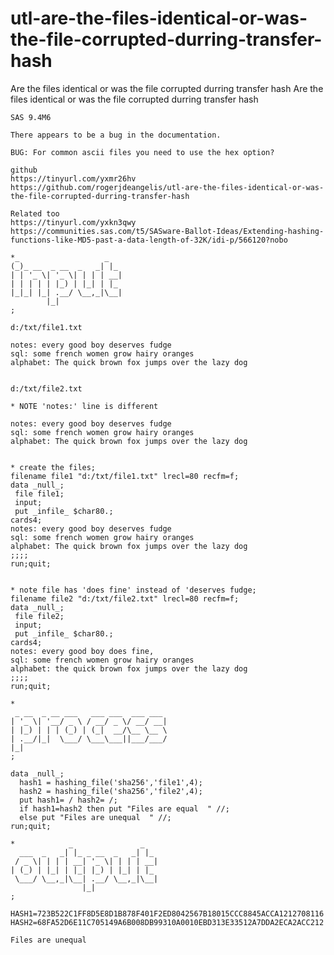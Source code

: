 # utl-are-the-files-identical-or-was-the-file-corrupted-durring-transfer-hash
Are the files identical or was the file corrupted durring transfer hash
    Are the files identical or was the file corrupted durring transfer hash                                                             
                                                                                                                                        
    SAS 9.4M6                                                                                                                           
                                                                                                                                        
    There appears to be a bug in the documentation.                                                                                     
                                                                                                                                        
    BUG: For common ascii files you need to use the hex option?                                                                         
                                                                                                                                        
    github                                                                                                                              
    https://tinyurl.com/yxmr26hv                                                                                                        
    https://github.com/rogerjdeangelis/utl-are-the-files-identical-or-was-the-file-corrupted-durring-transfer-hash                      
                                                                                                                                        
    Related too                                                                                                                         
    https://tinyurl.com/yxkn3qwy                                                                                                        
    https://communities.sas.com/t5/SASware-Ballot-Ideas/Extending-hashing-functions-like-MD5-past-a-data-length-of-32K/idi-p/566120?nobo
                                                                                                                                        
    *_                   _                                                                                                              
    (_)_ __  _ __  _   _| |_                                                                                                            
    | | '_ \| '_ \| | | | __|                                                                                                           
    | | | | | |_) | |_| | |_                                                                                                            
    |_|_| |_| .__/ \__,_|\__|                                                                                                           
            |_|                                                                                                                         
    ;                                                                                                                                   
                                                                                                                                        
    d:/txt/file1.txt                                                                                                                    
                                                                                                                                        
    notes: every good boy deserves fudge                                                                                                
    sql: some french women grow hairy oranges                                                                                           
    alphabet: The quick brown fox jumps over the lazy dog                                                                               
                                                                                                                                        
                                                                                                                                        
    d:/txt/file2.txt                                                                                                                    
                                                                                                                                        
    * NOTE 'notes:' line is different                                                                                                   
                                                                                                                                        
    notes: every good boy deserves fudge                                                                                                
    sql: some french women grow hairy oranges                                                                                           
    alphabet: The quick brown fox jumps over the lazy dog                                                                               
                                                                                                                                        
                                                                                                                                        
    * create the files;                                                                                                                 
    filename file1 "d:/txt/file1.txt" lrecl=80 recfm=f;                                                                                 
    data _null_;                                                                                                                        
     file file1;                                                                                                                        
     input;                                                                                                                             
     put _infile_ $char80.;                                                                                                             
    cards4;                                                                                                                             
    notes: every good boy deserves fudge                                                                                                
    sql: some french women grow hairy oranges                                                                                           
    alphabet: The quick brown fox jumps over the lazy dog                                                                               
    ;;;;                                                                                                                                
    run;quit;                                                                                                                           
                                                                                                                                        
                                                                                                                                        
    * note file has 'does fine' instead of 'deserves fudge;                                                                             
    filename file2 "d:/txt/file2.txt" lrecl=80 recfm=f;                                                                                 
    data _null_;                                                                                                                        
     file file2;                                                                                                                        
     input;                                                                                                                             
     put _infile_ $char80.;                                                                                                             
    cards4;                                                                                                                             
    notes: every good boy does fine,                                                                                                    
    sql: some french women grow hairy oranges                                                                                           
    alphabet: the quick brown fox jumps over the lazy dog                                                                               
    ;;;;                                                                                                                                
    run;quit;                                                                                                                           
                                                                                                                                        
    *                                                                                                                                   
     _ __  _ __ ___   ___ ___  ___ ___                                                                                                  
    | '_ \| '__/ _ \ / __/ _ \/ __/ __|                                                                                                 
    | |_) | | | (_) | (_|  __/\__ \__ \                                                                                                 
    | .__/|_|  \___/ \___\___||___/___/                                                                                                 
    |_|                                                                                                                                 
    ;                                                                                                                                   
                                                                                                                                        
    data _null_;                                                                                                                        
      hash1 = hashing_file('sha256','file1',4);                                                                                         
      hash2 = hashing_file('sha256','file2',4);                                                                                         
      put hash1= / hash2= /;                                                                                                            
      if hash1=hash2 then put "Files are equal  " //;                                                                                   
      else put "Files are unequal  " //;                                                                                                
    run;quit;                                                                                                                           
                                                                                                                                        
    *            _               _                                                                                                      
      ___  _   _| |_ _ __  _   _| |_                                                                                                    
     / _ \| | | | __| '_ \| | | | __|                                                                                                   
    | (_) | |_| | |_| |_) | |_| | |_                                                                                                    
     \___/ \__,_|\__| .__/ \__,_|\__|                                                                                                   
                    |_|                                                                                                                 
    ;                                                                                                                                   
                                                                                                                                        
    HASH1=723B522C1FF8D5E8D1B878F401F2ED8042567B18015CCC8845ACCA1212708116                                                              
    HASH2=68FA52D6E11C705149A6B008DB99310A0010EBD313E33512A7DDA2ECA2ACC212                                                              
                                                                                                                                        
    Files are unequal                                                                                                                   
                                                                                                                                        
